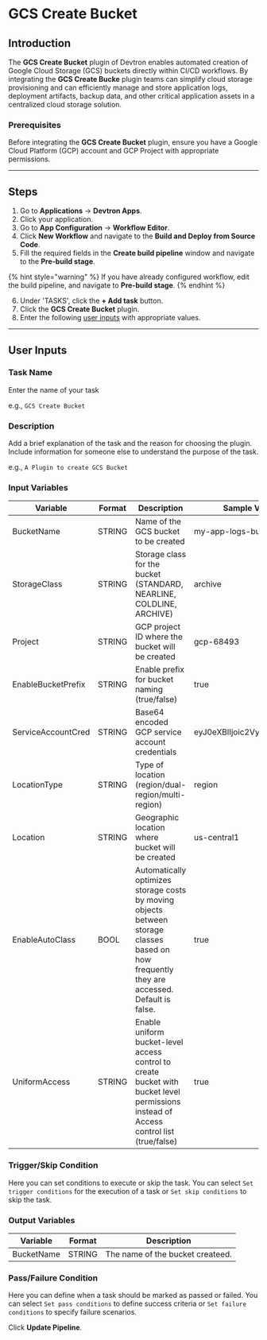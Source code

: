 # GCS Create Bucket

## Introduction
The **GCS Create Bucket** plugin of Devtron enables automated creation of Google Cloud Storage (GCS) buckets directly within CI/CD workflows. By integrating the **GCS Create Bucke** plugin teams can simplify cloud storage provisioning and can efficiently manage and store application logs, deployment artifacts, backup data, and other critical application assets in a centralized cloud storage solution.

### Prerequisites
Before integrating the **GCS Create Bucket** plugin, ensure you have a Google Cloud Platform (GCP) account and GCP Project with appropriate permissions.

---

## Steps
1. Go to **Applications** → **Devtron Apps**.
2. Click your application.
3. Go to **App Configuration** → **Workflow Editor**.
4. Click **New Workflow** and navigate to the **Build and Deploy from Source Code**.
5. Fill the required fields in the **Create build pipeline** window and navigate to the **Pre-build stage**.

{% hint style="warning" %}
If you have already configured workflow, edit the build pipeline, and navigate to **Pre-build stage**.
{% endhint %}

6. Under 'TASKS', click the **+ Add task** button.
7. Click the **GCS Create Bucket** plugin.
8. Enter the following [user inputs](#user-inputs) with appropriate values.
---

## User Inputs

### Task Name
Enter the name of your task

e.g., `GCS Create Bucket`

### Description
Add a brief explanation of the task and the reason for choosing the plugin. Include information for someone else to understand the purpose of the task.

e.g., `A Plugin to create GCS Bucket`

### Input Variables

| Variable                 | Format       | Description | Sample Value |
| ------------------------ | ------------ | ----------- | ------------ |
|   BucketName             | STRING       | Name of the GCS bucket to be created            | my-app-logs-bucket             |
|   StorageClass           | STRING       | Storage class for the bucket (STANDARD, NEARLINE, COLDLINE, ARCHIVE)            | archive             |
|   Project                | STRING       | GCP project ID where the bucket will be created             | gcp-68493       |
|   EnableBucketPrefix     | STRING       | Enable prefix for bucket naming (true/false)            |  true            |
| ServiceAccountCred       | STRING       | Base64 encoded GCP service account credentials            | eyJ0eXBlIjoic2VydmljZV9hY2             |
| LocationType             | STRING       | Type of location (region/dual-region/multi-region)            | region             |
| Location                 | STRING       | Geographic location where bucket will be created            |  us-central1            |
| EnableAutoClass          | BOOL         | Automatically optimizes storage costs by moving objects between storage classes based on how frequently they are accessed. Default is false.             |  true            |
| UniformAccess            | STRING       | Enable uniform bucket-level access control to create bucket with bucket level permissions instead of Access control list (true/false)            |  true            | 
        
### Trigger/Skip Condition
Here you can set conditions to execute or skip the task. You can select `Set trigger conditions` for the execution of a task or `Set skip conditions` to skip the task.

### Output Variables

| Variable                 | Format       | Description |
| ------------------------ | ------------ | ----------- | 
|   BucketName             | STRING       | The name of the bucket createed.

### Pass/Failure Condition
Here you can define when a task should be marked as passed or failed. You can select `Set pass conditions` to define success criteria or `Set failure conditions` to specify failure scenarios.


Click **Update Pipeline**.



